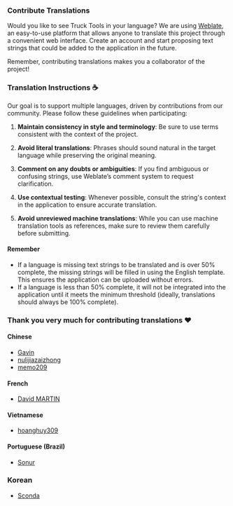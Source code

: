 ### Contribute Translations

Would you like to see Truck Tools in your language? We are using [Weblate][weblate], an easy-to-use platform that allows anyone to translate this project through a convenient web interface.
Create an account and start proposing text strings that could be added to the application in the future.

Remember, contributing translations makes you a collaborator of the project!

### **Translation Instructions ☕**

Our goal is to support multiple languages, driven by contributions from our community. Please follow these guidelines when participating:

1. **Maintain consistency in style and terminology**: Be sure to use terms consistent with the context of the project.

2. **Avoid literal translations**: Phrases should sound natural in the target language while preserving the original meaning.

3. **Comment on any doubts or ambiguities**: If you find ambiguous or confusing strings, use Weblate’s comment system to request clarification.

4. **Use contextual testing**: Whenever possible, consult the string's context in the application to ensure accurate translation.

5. **Avoid unreviewed machine translations**: While you can use machine translation tools as references, make sure to review them carefully before submitting.

#### **Remember**

- If a language is missing text strings to be translated and is over 50% complete, the missing strings will be filled in using the English template. This ensures the application can be uploaded without errors.
- If a language is less than 50% complete, it will not be integrated into the application until it meets the minimum threshold (ideally, translations should always be 100% complete).

### Thank you very much for contributing translations ❤️

#### Chinese

- [Gavin][GavinTnT]
- [nulijiazaizhong][nulijiazaizhong]
- [memo209][memo209]

#### French

- [David MARTIN][david12567]

#### Vietnamese

- [hoanghuy309][hoanghuy309]

#### Portuguese (Brazil)

- [Sonur][sonur]

### Korean

- [Sconda][Sconda]

[weblate]: https://hosted.weblate.org/projects/truck-tools/truck-tools/
[memo209]: https://hosted.weblate.org/user/memo209/
[nulijiazaizhong]: https://hosted.weblate.org/user/nulijiazaizhong/
[GavinTnT]: https://hosted.weblate.org/user/GavinTnT/
[david12567]: https://hosted.weblate.org/user/david12567/
[hoanghuy309]: https://hosted.weblate.org/user/hoanghuy309/
[sonur]: https://hosted.weblate.org/user/sonur/
[Sconda]: https://hosted.weblate.org/user/Sconda/
